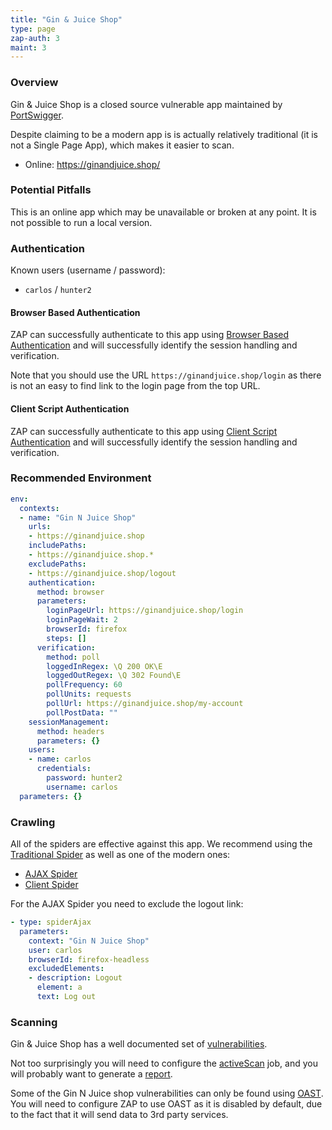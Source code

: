 ```yaml
---
title: "Gin & Juice Shop"
type: page
zap-auth: 3
maint: 3
---
```


### Overview

Gin & Juice Shop is a closed source vulnerable app maintained by [PortSwigger](https://portswigger.net/).

Despite claiming to be a modern app is is actually relatively traditional (it is not a Single Page App), which makes it easier to scan.

* Online: https://ginandjuice.shop/

### Potential Pitfalls

This is an online app which may be unavailable or broken at any point.
It is not possible to run a local version.

### Authentication

Known users (username / password):

* `carlos` / `hunter2`

#### Browser Based Authentication

ZAP can successfully authenticate to this app using 
[Browser Based Authentication](/docs/desktop/addons/authentication-helper/browser-auth/) 
and will successfully identify the session handling and verification.

Note that you should use the URL `https://ginandjuice.shop/login` as there is not an easy to find link to the login page from the top URL.

#### Client Script Authentication

ZAP can successfully authenticate to this app using 
[Client Script Authentication](/docs/desktop/addons/authentication-helper/client-script/) 
and will successfully identify the session handling and verification.

### Recommended Environment

```yaml
env:
  contexts:
  - name: "Gin N Juice Shop"
    urls:
    - https://ginandjuice.shop
    includePaths:
    - https://ginandjuice.shop.*
    excludePaths:
    - https://ginandjuice.shop/logout
    authentication:
      method: browser
      parameters:
        loginPageUrl: https://ginandjuice.shop/login
        loginPageWait: 2
        browserId: firefox
        steps: []
      verification:
        method: poll
        loggedInRegex: \Q 200 OK\E
        loggedOutRegex: \Q 302 Found\E
        pollFrequency: 60
        pollUnits: requests
        pollUrl: https://ginandjuice.shop/my-account
        pollPostData: ""
    sessionManagement:
      method: headers
      parameters: {}
    users:
    - name: carlos
      credentials:
        password: hunter2
        username: carlos
  parameters: {}
```

### Crawling

All of the spiders are effective against this app. We recommend using the 
[Traditional Spider](/docs/desktop/addons/spider/) as well as one of the modern ones:

* [AJAX Spider](/docs/desktop/addons/ajax-spider/)
* [Client Spider](/docs/desktop/addons/client-side-integration/spider/)


For the AJAX Spider you need to exclude the logout link:

``` yaml
- type: spiderAjax
  parameters:
    context: "Gin N Juice Shop"
    user: carlos
    browserId: firefox-headless
    excludedElements:
    - description: Logout
      element: a
      text: Log out
 ```

### Scanning

Gin & Juice Shop has a well documented set of [vulnerabilities](https://ginandjuice.shop/vulnerabilities).

Not too surprisingly you will need to configure the [activeScan](/docs/desktop/addons/automation-framework/job-ascan/) job, and you will probably want to generate a [report](/docs/desktop/addons/report-generation/automation/).

Some of the Gin N Juice shop vulnerabilities can only be found using [OAST](/blog/2021-08-23-oast-with-owasp-zap/). You will need to configure ZAP to use OAST as it is disabled by default, 
due to the fact that it will send data to 3rd party services.
